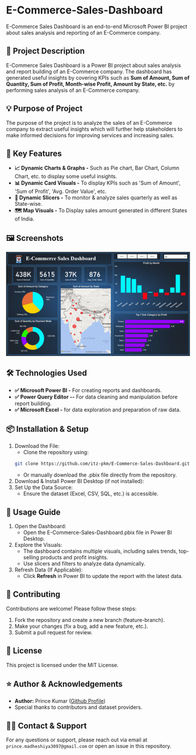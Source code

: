 # E-Commerce-Sales-Dashboard
E-Commerce Sales Dashboard is an end-to-end Microsoft Power BI project about sales analysis and reporting of an E-Commerce company.

## 📝 Project Description
E-Commerce Sales Dashboard is a Power BI project about sales analysis and report building of an E-Commerce company. The dashboard 
has generated useful insights by covering KPIs such as **Sum of Amount, Sum of Quantity, Sum of Profit, Month-wise Profit, 
Amount by State, etc.** by performing sales analysis of an E-Commerce company.      

## 💡 Purpose of Project
The purpose of the project is to analyze the sales of an E-Commerce company to extract useful insights which will further help 
stakeholders to make informed decisions for improving services and increasing sales.

## 🎯 Key Features
- **📈 Dynamic Charts & Graphs -** Such as Pie chart, Bar Chart, Column Chart, etc. to display some useful insights.
- **📊 Dynamic Card Visuals -** To display KPIs such as 'Sum of Amount', 'Sum of Profit', 'Avg. Order Value', etc.
- **🔲 Dynamic Slicers -** To monitor & analyze sales quarterly as well as State-wise.
- **🗺️ Map Visuals -** To Display sales amount generated in different States of India.
  
## 🖼️ Screenshots
![E-Commerce Sales Dashboard](https://github.com/itz-pkm/E-Commerce-Sales-Dashboard/blob/main/E-Commerce-Sales-Dashboard.png)

## 🛠️ Technologies Used
- **✅ Microsoft Power BI -** For creating reports and dashboards.
- **✅ Power Query Editor --** For data cleaning and manipulation before report building.
- **✅ Microsoft Excel -** for data exploration and preparation of raw data.

## 📦 Installation & Setup
1. Download the File:
   -  Clone the repository using:
   ```sh
   git clone https://github.com/itz-pkm/E-Commerce-Sales-Dashboard.git
   ```
   -  Or manually download the .pbix file directly from the repository.
2. Download & Install Power BI Desktop (if not installed):
3. Set Up the Data Source:
   -  Ensure the dataset (Excel, CSV, SQL, etc.) is accessible.

## 📌 Usage Guide
1. Open the Dashboard:
   - Open the E-Commerce-Sales-Dashboard.pbix file in Power BI Desktop.
2. Explore the Visuals:
   - The dashboard contains multiple visuals, including sales trends, top-selling products and profit insights.
   - Use slicers and filters to analyze data dynamically.
3. Refresh Data (If Applicable):
   - Click **Refresh** in Power BI to update the report with the latest data.
   
## 🤝 Contributing
Contributions are welcome! Please follow these steps:
1. Fork the repository and create a new branch (feature-branch).
2. Make your changes (fix a bug, add a new feature, etc.).
3. Submit a pull request for review.

## 📄 License
This project is licensed under the MIT License.

## ⭐ Author & Acknowledgements
-  **Author:** Prince Kumar ([Github Profile](https://github.com/itz-pkm))
-  Special thanks to contributors and dataset providers.

## 🙋‍♂️ Contact & Support 
For any questions or support, please reach out via email at `prince.madheshiya3097@gmail.com` or open an issue in this repository.
